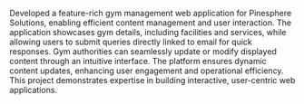 
Developed a feature-rich gym management web application for Pinesphere Solutions, enabling efficient content management and user interaction. The application showcases gym details, including facilities and services, while allowing users to submit queries directly linked to email for quick responses. Gym authorities can seamlessly update or modify displayed content through an intuitive interface. The platform ensures dynamic content updates, enhancing user engagement and operational efficiency. This project demonstrates expertise in building interactive, user-centric web applications.
